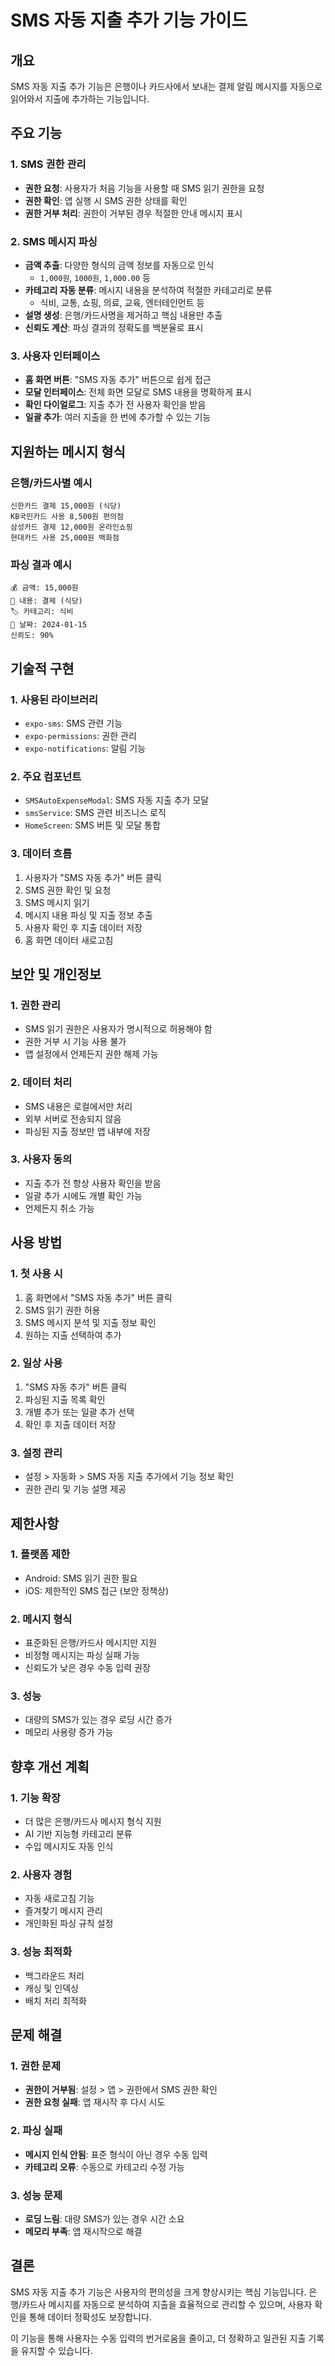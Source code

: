 # SMS 자동 지출 추가 기능 가이드

## 개요
SMS 자동 지출 추가 기능은 은행이나 카드사에서 보내는 결제 알림 메시지를 자동으로 읽어와서 지출에 추가하는 기능입니다.

## 주요 기능

### 1. SMS 권한 관리
- **권한 요청**: 사용자가 처음 기능을 사용할 때 SMS 읽기 권한을 요청
- **권한 확인**: 앱 실행 시 SMS 권한 상태를 확인
- **권한 거부 처리**: 권한이 거부된 경우 적절한 안내 메시지 표시

### 2. SMS 메시지 파싱
- **금액 추출**: 다양한 형식의 금액 정보를 자동으로 인식
  - `1,000원`, `1000원`, `1,000.00` 등
- **카테고리 자동 분류**: 메시지 내용을 분석하여 적절한 카테고리로 분류
  - 식비, 교통, 쇼핑, 의료, 교육, 엔터테인먼트 등
- **설명 생성**: 은행/카드사명을 제거하고 핵심 내용만 추출
- **신뢰도 계산**: 파싱 결과의 정확도를 백분율로 표시

### 3. 사용자 인터페이스
- **홈 화면 버튼**: "SMS 자동 추가" 버튼으로 쉽게 접근
- **모달 인터페이스**: 전체 화면 모달로 SMS 내용을 명확하게 표시
- **확인 다이얼로그**: 지출 추가 전 사용자 확인을 받음
- **일괄 추가**: 여러 지출을 한 번에 추가할 수 있는 기능

## 지원하는 메시지 형식

### 은행/카드사별 예시
```
신한카드 결제 15,000원 (식당)
KB국민카드 사용 8,500원 편의점
삼성카드 결제 12,000원 온라인쇼핑
현대카드 사용 25,000원 백화점
```

### 파싱 결과 예시
```
💰 금액: 15,000원
📝 내용: 결제 (식당)
🏷️ 카테고리: 식비
📅 날짜: 2024-01-15
신뢰도: 90%
```

## 기술적 구현

### 1. 사용된 라이브러리
- `expo-sms`: SMS 관련 기능
- `expo-permissions`: 권한 관리
- `expo-notifications`: 알림 기능

### 2. 주요 컴포넌트
- `SMSAutoExpenseModal`: SMS 자동 지출 추가 모달
- `smsService`: SMS 관련 비즈니스 로직
- `HomeScreen`: SMS 버튼 및 모달 통합

### 3. 데이터 흐름
1. 사용자가 "SMS 자동 추가" 버튼 클릭
2. SMS 권한 확인 및 요청
3. SMS 메시지 읽기
4. 메시지 내용 파싱 및 지출 정보 추출
5. 사용자 확인 후 지출 데이터 저장
6. 홈 화면 데이터 새로고침

## 보안 및 개인정보

### 1. 권한 관리
- SMS 읽기 권한은 사용자가 명시적으로 허용해야 함
- 권한 거부 시 기능 사용 불가
- 앱 설정에서 언제든지 권한 해제 가능

### 2. 데이터 처리
- SMS 내용은 로컬에서만 처리
- 외부 서버로 전송되지 않음
- 파싱된 지출 정보만 앱 내부에 저장

### 3. 사용자 동의
- 지출 추가 전 항상 사용자 확인을 받음
- 일괄 추가 시에도 개별 확인 가능
- 언제든지 취소 가능

## 사용 방법

### 1. 첫 사용 시
1. 홈 화면에서 "SMS 자동 추가" 버튼 클릭
2. SMS 읽기 권한 허용
3. SMS 메시지 분석 및 지출 정보 확인
4. 원하는 지출 선택하여 추가

### 2. 일상 사용
1. "SMS 자동 추가" 버튼 클릭
2. 파싱된 지출 목록 확인
3. 개별 추가 또는 일괄 추가 선택
4. 확인 후 지출 데이터 저장

### 3. 설정 관리
- 설정 > 자동화 > SMS 자동 지출 추가에서 기능 정보 확인
- 권한 관리 및 기능 설명 제공

## 제한사항

### 1. 플랫폼 제한
- Android: SMS 읽기 권한 필요
- iOS: 제한적인 SMS 접근 (보안 정책상)

### 2. 메시지 형식
- 표준화된 은행/카드사 메시지만 지원
- 비정형 메시지는 파싱 실패 가능
- 신뢰도가 낮은 경우 수동 입력 권장

### 3. 성능
- 대량의 SMS가 있는 경우 로딩 시간 증가
- 메모리 사용량 증가 가능

## 향후 개선 계획

### 1. 기능 확장
- 더 많은 은행/카드사 메시지 형식 지원
- AI 기반 지능형 카테고리 분류
- 수입 메시지도 자동 인식

### 2. 사용자 경험
- 자동 새로고침 기능
- 즐겨찾기 메시지 관리
- 개인화된 파싱 규칙 설정

### 3. 성능 최적화
- 백그라운드 처리
- 캐싱 및 인덱싱
- 배치 처리 최적화

## 문제 해결

### 1. 권한 문제
- **권한이 거부됨**: 설정 > 앱 > 권한에서 SMS 권한 확인
- **권한 요청 실패**: 앱 재시작 후 다시 시도

### 2. 파싱 실패
- **메시지 인식 안됨**: 표준 형식이 아닌 경우 수동 입력
- **카테고리 오류**: 수동으로 카테고리 수정 가능

### 3. 성능 문제
- **로딩 느림**: 대량 SMS가 있는 경우 시간 소요
- **메모리 부족**: 앱 재시작으로 해결

## 결론

SMS 자동 지출 추가 기능은 사용자의 편의성을 크게 향상시키는 핵심 기능입니다. 은행/카드사 메시지를 자동으로 분석하여 지출을 효율적으로 관리할 수 있으며, 사용자 확인을 통해 데이터 정확성도 보장합니다.

이 기능을 통해 사용자는 수동 입력의 번거로움을 줄이고, 더 정확하고 일관된 지출 기록을 유지할 수 있습니다.


